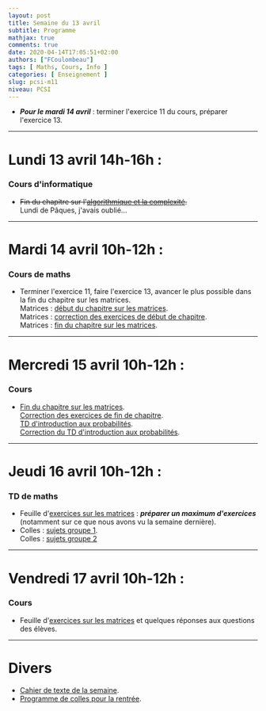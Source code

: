 ```yaml
---
layout: post
title: Semaine du 13 avril
subtitle: Programme
mathjax: true
comments: true
date: 2020-04-14T17:05:51+02:00
authors: ["FCoulombeau"]
tags: [ Maths, Cours, Info ]
categories: [ Enseignement ]
slug: pcsi-m11
niveau: PCSI
---
```


- **_Pour le mardi 14 avril_** : terminer l'exercice 11 du cours, préparer l'exercice 13.

---

# Lundi 13 avril 14h-16h :
### Cours d'informatique

- ~~Fin du chapitre sur l'[algorithmique et la complexité](https://fcoulombeau.github.io/cours/PCSI-Info-30032020.pdf).~~  
  Lundi de Pâques, j'avais oublié...
  
---

# Mardi 14 avril 10h-12h :
### Cours de maths
- Terminer l'exercice 11, faire l'exercice 13, avancer le plus possible dans la fin du chapitre sur les matrices.  
  Matrices : [début du chapitre sur les matrices](https://fcoulombeau.github.io/cours/PCSI-Cours-09042020.pdf).  
  Matrices : [correction des exercices de début de chapitre](https://fcoulombeau.github.io/cours/PCSI-CoursCor-09042020.pdf).  
  Matrices : [fin du chapitre sur les matrices](https://fcoulombeau.github.io/cours/PCSI-Cours-10042020.pdf).

---

# Mercredi 15 avril 10h-12h : 

### Cours

- [Fin du chapitre sur les matrices](https://fcoulombeau.github.io/cours/PCSI-Cours-10042020.pdf).  
  [Correction des exercices de fin de chapitre](https://fcoulombeau.github.io/cours/PCSI-CoursCor-10042020.pdf).  
  [TD d'introduction aux probabilités](https://fcoulombeau.github.io/cours/PCSI-TD-15042020.pdf).  
  [Correction du TD d'introduction aux probabilités](https://fcoulombeau.github.io/cours/PCSI-TDCor-15042020.pdf).  
  

---

# Jeudi 16 avril 10h-12h : 
### TD de maths

- Feuille d'[exercices sur les matrices](https://fcoulombeau.github.io/cours/PCSI-Exo-09042020.pdf) : **_préparer un maximum d'exercices_** (notamment sur ce que nous avons vu la semaine dernière).
- Colles : [sujets groupe 1](https://fcoulombeau.github.io/cours/PCSI-Colle-16042020G1.pdf).  
  Colles : [sujets groupe 2](https://fcoulombeau.github.io/cours/PCSI-Colle-16042020G2.pdf)

---

# Vendredi 17 avril 10h-12h : 
### Cours

- Feuille d'[exercices sur les matrices](https://fcoulombeau.github.io/cours/PCSI-Exo-09042020.pdf) et quelques réponses aux questions des élèves.

---

# Divers

- [Cahier de texte de la semaine](https://fcoulombeau.github.io/cours/CT-17042020.pdf).
- [Programme de colles pour la rentrée](https://fcoulombeau.github.io/cours/PC-04052020.pdf).